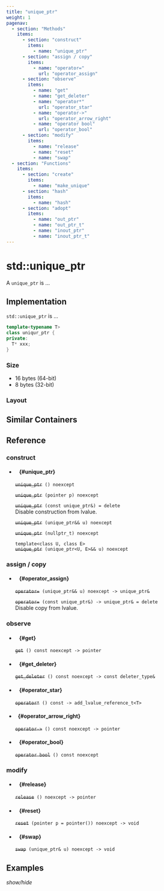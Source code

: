 ```yaml
---
title: "unique_ptr"
weight: 1
pagenav:
  - section: "Methods"
    items:
      - section: "construct"
        items:
          - name: "unique_ptr"
      - section: "assign / copy"
        items:
          - name: "operator="
            url: "operator_assign"
      - section: "observe"
        items:
          - name: "get"
          - name: "get_deleter"
          - name: "operator*"
            url: "operator_star"
          - name: "operator->"
            url: "operator_arrow_right"
          - name: "operator bool"
            url: "operator_bool"
      - section: "modify"
        items:
          - name: "release"
          - name: "reset"
          - name: "swap"
  - section: "Functions"
    items:
      - section: "create"
        items:
          - name: "make_unique"
      - section: "hash"
        items:
          - name: "hash"
      - section: "adopt"
        items:
          - name: "out_ptr"
          - name: "out_ptr_t"
          - name: "inout_ptr"
          - name: "inout_ptr_t"
---
```


# std::unique_ptr

A `unique_ptr` is ...

## Implementation

`std::unique_ptr` is ...

```cpp
template<typename T>
class uniqur_ptr {
private:
  T* xxx;
}
```

### Size

- 16 bytes (64-bit)
- 8 bytes (32-bit)

### Layout

## Similar Containers

## Reference

### construct

- #### ` ` {#unique_ptr}

  ~~`unique_ptr`~~` () noexcept`

  ~~`unique_ptr`~~` (pointer p) noexcept`

  ~~`unique_ptr`~~` (const unique_ptr&) = delete`\
  Disable construction from lvalue.

  ~~`unique_ptr`~~` (unique_ptr&& u) noexcept`

  ~~`unique_ptr`~~` (nullptr_t) noexcept`

  `template<class U, class E>`\
  ~~`unique_ptr`~~` (unique_ptr<U, E>&& u) noexcept`

### assign / copy

- #### ` ` {#operator_assign}

  ~~`operator=`~~` (unique_ptr&& u) noexcept -> unique_ptr&`

  ~~`operator=`~~` (const unique_ptr&) -> unique_ptr& = delete`\
  Disable copy from lvalue.

### observe

- #### ` ` {#get}

  ~~`get`~~` () const noexcept -> pointer`

- #### ` ` {#get_deleter}

  ~~`get_deleter`~~` () const noexcept -> const deleter_type&`

- #### ` ` {#operator_star}

  ~~`operator*`~~` () const -> add_lvalue_reference_t<T>`

- #### ` ` {#operator_arrow_right}

  ~~`operator->`~~` () const noexcept -> pointer`

- #### ` ` {#operator_bool}

  ~~`operator bool`~~` () const noexcept`

### modify

- #### ` ` {#release}

  ~~`release`~~` () noexcept -> pointer`

- #### ` ` {#reset}

  ~~`reset`~~` (pointer p = pointer()) noexcept -> void`

- #### ` ` {#swap}

  ~~`swap`~~` (unique_ptr& u) noexcept -> void`

## Examples

_show/hide_
